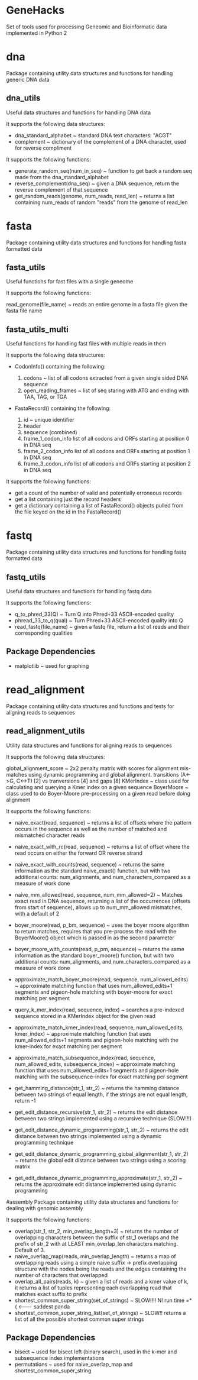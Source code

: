 # GeneHacks
Set of tools used for processing Geneomic and Bioinformatic data implemented in Python 2

# dna
Package containing utility data structures and functions for handling generic DNA data

## dna_utils
Useful data structures and functions for handling DNA data

It supports the following data structures:

* dna_standard_alphabet ~ standard DNA text characters: "ACGT"
* complement ~ dictionary of the complement of a DNA character, used for reverse compliment

It supports the following functions:

* generate_random_seq(num_in_seq) ~ function to get back a random seq made from the dna_standard_alphabet
* reverse_complement(dna_seq) ~ given a DNA sequence, return the reverse complement of that sequence
* get_random_reads(genome, num_reads, read_len) ~ returns a list containing num_reads of random "reads" from the genome of read_len

# fasta
Package containing utility data structures and functions for handling fasta formatted data

## fasta_utils
Useful functions for fast files with a single geneome

It supports the following functions:

read_genome(file_name) ~ reads an entire genome in a fasta file given the fasta file name

## fasta_utils_multi
Useful functions for handling fast files with multiple reads in them

It supports the following data structures:

* CodonInfo() containing the following:
  1. codons ~ list of all codons extracted from a given single sided DNA sequence
  2. open_reading_frames ~ list of seq staring with ATG and ending with TAA, TAG, or TGA

* FastaRecord() containing the following:
  1. id ~ unique identifier
  2. header
  3. sequence (combined)
  4. frame_1_codon_info list of all codons and ORFs starting at position 0 in DNA seq
  5. frame_2_codon_info list of all codons and ORFs starting at position 1 in DNA seq
  6. frame_3_codon_info list of all codons and ORFs starting at position 2 in DNA seq

It supports the following functions:

* get a count of the number of valid and potentially erroneous records
* get a list containing just the record headers
* get a dictionary containing a list of FastaRecord() objects pulled from the file keyed on the id in the FastaRecord()

# fastq
Package containing utility data structures and functions for handling fastq formatted data

## fastq_utils
Useful data structures and functions for handling fastq data

It supports the following functions:

* q_to_phred_33(Q) ~ Turn Q into Phred+33 ASCII-encoded quality
* phread_33_to_q(qual) ~ Turn Phred+33 ASCII-encoded quality into Q
* read_fastq(file_name) ~ given a fastq file, return a list of reads and their corresponding qualities

## Package Dependencies

* matplotlib ~ used for graphing
# read_alignment
Package containing utility data structures and functions and tests for aligning reads to sequences

## read_alignment_utils
Utility data structures and functions for aligning reads to sequences

It supports the following data structures:

global_alignment_score ~ 2x2 penalty matrix with scores for alignment mis-matches using dynamic programming and global alignment. transitions (A<->G, C<->T) [2] vs tranversions [4] and gaps [8]
KMerIndex ~ class used for calculating and querying a Kmer index on a given sequence
BoyerMoore ~ class used to do Boyer-Moore pre-processing on a given read before doing alignment

It supports the following functions:

* naive_exact(read, sequence) ~ returns a list of offsets where the pattern occurs in the sequence as well as the number of matched and mismatched character reads
* naive_exact_with_rc(read, sequence) ~ returns a list of offset where the read occurs on either the forward OR reverse strand
* naive_exact_with_counts(read, sequence) ~ returns the same information as the standard naive_exact() function, but with two additional counts: num_alignments, and num_characters_compared as a measure of work done
* naive_mm_allowed(read, sequence, num_mm_allowed=2) ~  Matches exact read in DNA sequence, returning a list of the occurrences (offsets from start of sequence), allows up to num_mm_allowed mismatches, with a default of 2

* boyer_moore(read, p_bm, sequence) ~ uses the boyer moore algorithm to return matches, requires that you pre-process the read with the BoyerMoore() object which is passed in as the second parameter
* boyer_moore_with_counts(read, p_pm, sequence) ~ returns the same information as the standard boyer_moore() function, but with two additional counts: num_alignments, and num_characters_compared as a measure of work done
* approximate_match_boyer_moore(read, sequence, num_allowed_edits) ~ approximate matching function that uses num_allowed_edits+1 segments and pigeon-hole matching with boyer-moore for exact matching per segment

* query_k_mer_index(read, sequence, index) ~ searches a pre-indexed sequence stored in a KMerIndex object for the given read
* approximate_match_kmer_index(read, sequence, num_allowed_edits, kmer_index) ~ approximate matching function that uses num_allowed_edits+1 segments and pigeon-hole matching with the kmer-index for exact matching per segment

* approximate_match_subsequence_index(read, sequence, num_allowed_edits, subsequence_index) ~ approximate matching function that uses num_allowed_edits+1 segments and pigeon-hole matching with the subsequence-index for exact matching per segment

* get_hamming_distance(str_1, str_2) ~ returns the hamming distance between two strings of equal length, if the strings are not equal length, return -1
* get_edit_distance_recursive(str_1, str_2) ~ returns the edit distance between two strings implemented using a recursive technique (SLOW!!!)
* get_edit_distance_dynamic_programming(str_1, str_2) ~ returns the edit distance between two strings implemented using a dynamic programming technique
* get_edit_distance_dynamic_programming_global_alignment(str_1, str_2) ~ returns the global edit distance between two strings using a scoring matrix
* get_edit_distance_dynamic_programming_approximate(str_1, str_2) ~ returns the approximate edit distance implemented using dynamic programming 

#assembly
Package containing utility data structures and functions for dealing with genomic assembly

It supports the following functions:

* overlap(str_1, str_2, min_overlap_length=3) ~ returns the number of overlapping characters between the suffix of str_1 overlaps and the prefix of str_2 with at LEAST min_overlap_len characters matching. Default of 3.
* naive_overlap_map(reads, min_overlap_length) ~ returns a map of overlapping reads using a simple naive suffix -> prefix overlapping structure with the nodes being the reads and the edges containing the number of characters that overlapped
* overlap_all_pairs(reads, k) ~ given a list of reads and a kmer value of k, it returns a list of tuples representing each overlapping read that matches exact suffix to prefix 
* shortest_common_super_string(set_of_strings) ~ SLOW!!!! N! run time =*( <--- saddest panda
* shortest_common_super_string_list(set_of_strings) ~ SLOW!! returns a list of all the possible shortest common super strings

## Package Dependencies

* bisect ~ used for bisect left (binary search), used in the k-mer and subsequence index implementations
* permutations ~ used for naive_overlap_map and shortest_common_super_string 
